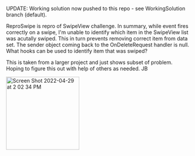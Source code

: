 UPDATE: Working solution now pushed to this repo - see WorkingSolution branch (default).

ReproSwipe is repro of SwipeView challenge. In summary, while event fires correctly on a swipe, I'm unable to identify which item in the SwipeView list was acutally swiped. This in turn prevents removing correct item from data set. The sender object coming back to the OnDeleteRequest handler is null. What hooks can be used to identify item that was swiped?

This is taken from a larger project and just shows subset of problem. Hoping to figure this out with help of others as needed. JB

<img width="199" alt="Screen Shot 2022-04-29 at 2 02 34 PM" src="https://user-images.githubusercontent.com/13039619/166089815-2471764a-6343-442e-b1a4-1688197fedfd.png">

